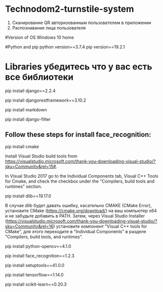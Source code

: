 # Technodom2-turnstile-system
1. Сканирование QR авторизованным пользователем в приложении 
2. Распознавание лица пользователя

#Version of OS Windows 10 home

#Python and pip
 python version==3.7.4
 pip version==19.2.1

# Libraries убедитесь что у вас есть все библиотеки
pip install django==2.2.4

pip install djangorestframework==3.10.2

pip install markdown

pip install django-filter  

## Follow these steps for install face_recognition:

pip install cmake

Install Visual Studio build tools from https://visualstudio.microsoft.com/thank-you-downloading-visual-studio/?sku=Community&rel=15#.

In Visual Studio 2017 go to the Individual Components tab, Visual C++ Tools for Cmake, and check the checkbox under the "Compilers, build tools and runtimes" section.

pip install dlib==19.17.0 

В случае dlib будет давать ошибку, касательно CMAKE (CMake Error), установите CMake (https://cmake.org/download/) на ваш компьютер х64 и не забудьте добавить в PATH. Затем,  через Visual Studio Installer (https://visualstudio.microsoft.com/thank-you-downloading-visual-studio/?sku=Community&rel=16) установите компонент "Visual C++ tools for CMake", для этого переходите в "Individual Components" в разделе "Compilers, build tools, and runtimes".

pip install python-opencv==4.1.0

pip install face_recognition==1.2.3

pip install setuptools==41.0.0

pip install tensorflow==1.14.0

pip install scikit-learn==0.20.3
